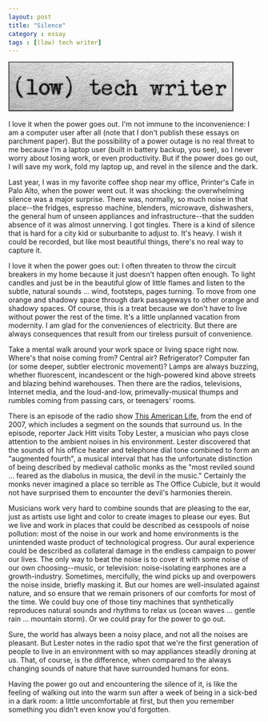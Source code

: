 ```yaml
---
layout: post
title: "Silence"
category : essay
tags : [(low) tech writer]
---
```

[![low tech writer](/assets/ltw/header14.jpg)](http://bit.ly/lowtechwriter)


I love it when the power goes out. I'm not immune to the inconvenience: I am a computer user after all (note that I don't publish these essays on parchment paper). But the possibility of a power outage is no real threat to me because I'm a laptop user (built in battery backup, you see), so I never worry about losing work, or even productivity. But if the power does go out, I will save my work, fold my laptop up, and revel in the silence and the dark. 

Last year, I was in my favorite coffee shop near my office, Printer's Cafe in Palo Alto, when the power went out. It was shocking: the overwhelming silence was a major surprise. There was, normally, so much noise in that place--the fridges, espresso machine, blenders, microwave, dishwashers, the general hum of unseen appliances and infrastructure--that the sudden absence of it was almost unnerving. I got tingles. There is a kind of silence that is hard for a city kid or suburbanite to adjust to. It's heavy. I wish it could be recorded, but like most beautiful things, there's no real way to capture it. 

I love it when the power goes out: I often threaten to throw the circuit breakers in my home because it just doesn't happen often enough. To light candles and just be in the beautiful glow of little flames and listen to the subtle, natural sounds ... wind, footsteps, pages turning. To move from one orange and shadowy space through dark passageways to other orange and shadowy spaces. Of course, this is a treat because we don't have to live without power the rest of the time. It's a little unplanned vacation from modernity. I am glad for the conveniences of electricity. But there are always consequences that result from our tireless pursuit of convenience. 

Take a mental walk around your work space or living space right now. Where's that noise coming from? Central air? Refrigerator? Computer fan (or some deeper, subtler electronic movement)? Lamps are always buzzing, whether fluorescent, incandescent or the high-powered kind above streets and blazing behind warehouses. Then there are the radios, televisions, Internet media, and the loud-and-low, primevally-musical thumps and rumbles coming from passing cars, or teenagers' rooms. 

There is an episode of the radio show [This American Life](http://www.thisamericanlife.org/radio-archives/episode/110/mapping?act=2), from the end of 2007, which includes a segment on the sounds that surround us. In the episode, reporter Jack Hitt visits Toby Lester, a musician who pays close attention to the ambient noises in his environment. Lester discovered that the sounds of his office heater and telephone dial tone combined to form an "augmented fourth", a musical interval that has the unfortunate distinction of being described by medieval catholic monks as the "most reviled sound ... feared as the diabolus in musica, the devil in the music." Certainly the monks never imagined a place so terrible as The Office Cubicle, but it would not have surprised them to encounter the devil's harmonies therein. 

Musicians work very hard to combine sounds that are pleasing to the ear, just as artists use light and color to create images to please our eyes. But we live and work in places that could be described as cesspools of noise pollution: most of the noise in our work and home environments is the unintended waste product of technological progress. Our aural experience could be described as collateral damage in the endless campaign to power our lives. The only way to beat the noise is to cover it with some noise of our own choosing--music, or television: noise-isolating earphones are a growth-industry. Sometimes, mercifully, the wind picks up and overpowers the noise inside, briefly masking it. But our homes are well-insulated against nature, and so ensure that we remain prisoners of our comforts for most of the time. We could buy one of those tiny machines that synthetically reproduces natural sounds and rhythms to relax us (ocean waves ... gentle rain ... mountain storm). Or we could pray for the power to go out.

Sure, the world has always been a noisy place, and not all the noises are pleasant. But Lester notes in the radio spot that we're the first generation of people to live in an environment with so may appliances steadily droning at us. That, of course, is the difference, when compared to the always changing sounds of nature that have surrounded humans for eons. 

Having the power go out and encountering the silence of it, is like the feeling of walking out into the warm sun after a week of being in a sick-bed in a dark room: a little uncomfortable at first, but then you remember something you didn't even know you'd forgotten.


